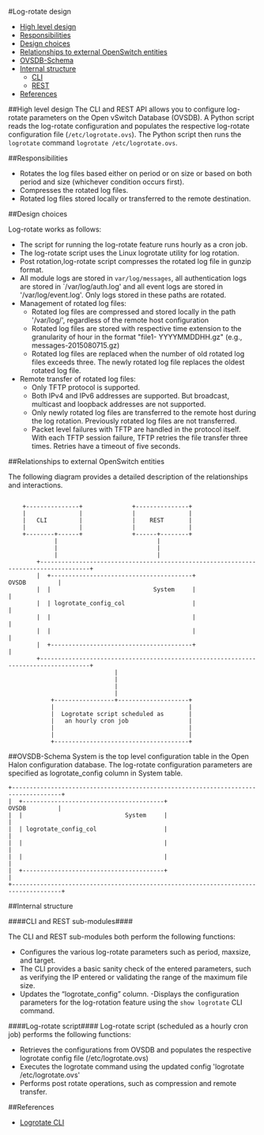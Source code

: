 #Log-rotate design

- [High level design](#high-level-design)
- [Responsibilities](#responsibilities)
- [Design choices](#design-choices)
- [Relationships to external OpenSwitch entities](#relationships-to-external-openswitch-entities)
- [OVSDB-Schema](#ovsdb-schema)
- [Internal structure](#internal-structure)
   - [CLI](#cli)
   - [REST](#rest)
- [References](#references)

##High level design
The CLI and REST API allows you to configure log-rotate parameters on the Open vSwitch Database (OVSDB). A Python script reads the log-rotate configuration and populates the respective log-rotate configuration file (`/etc/logrotate.ovs`). The Python script then runs the `logrotate` command `logrotate /etc/logrotate.ovs`.


##Responsibilities



  - Rotates the log files based either on period or on size or based on both period and size (whichever condition occurs first).
  - Compresses the rotated log files.
  - Rotated log files stored locally or transferred to the remote destination.


##Design choices

Log-rotate works as follows:

- The script for running the log-rotate feature runs hourly as a cron job.
- The log-rotate script uses the Linux logrotate utility for log rotation.
- Post rotation,log-rotate script compresses the rotated log file in gunzip format.
- All module logs are stored in `var/log/messages`, all authentication logs are stored in `/var/log/auth.log' and all event logs are stored in '/var/log/event.log'. Only logs stored in these paths are rotated.
- Management of rotated log files:
  - Rotated log files are compressed and stored locally in the path '/var/log/', regardless of the remote host configuration 
  - Rotated log files are stored with respective time extension to the granularity of hour in the format "file1- YYYYMMDDHH.gz" (e.g., messages-2015080715.gz)
  - Rotated log files are replaced when the number of old rotated log files exceeds three. The newly rotated log file replaces the oldest rotated log file.
- Remote transfer of rotated log files:
  -  Only TFTP protocol is supported.
  -  Both IPv4 and IPv6 addresses are supported. But broadcast, multicast and loopback addresses are not supported.
  -  Only newly rotated log files are transferred to the remote host during the log rotation. Previously rotated log files are not transferred.
  -  Packet level failures with TFTP are handled in the protocol itself. With each TFTP session failure, TFTP retries the file transfer three times. Retries have a  timeout of five seconds.


##Relationships to external OpenSwitch entities

The following diagram provides a detailed description of the relationships and interactions.
```ditaa

	+---------------+              +---------------+
	|               |              |               |
	|   CLI         |              |    REST       |
	|               |              |               |
	+--------+------+              +------+--------+
	         |                            |
	         |                            |
	         |                            |
	    +------------------------------------------------------------------------------------+
	    |  +----------------------------------------+                          OVSDB         |
	    |  |                             System     |                                        |
	    |  | logrotate_config_col                   |                                        |
	    |  |                                        |                                        |
	    |  |                                        |                                        |
	    |  +----------------------------------------+                                        |
	    +------------------------------------------------------------------------------------+
	                          |
	                          |
	                          |
	                          |
	        +-----------------+--------------------+
	        |                                      |
	        |  Logrotate script scheduled as       |
	        |   an hourly cron job                 |
	        |                                      |
	        |                                      |
	        +--------------------------------------+
```

##OVSDB-Schema
System is the top level configuration table in the Open Halon configuration database.
The log-rotate configuration parameters are specified as logrotate\_config column in System table.

	+------------------------------------------------------------------------------------+
	|  +----------------------------------------+                          OVSDB         |
	|  |                             System     |                                        |
	|  | logrotate_config_col                   |                                        |
	|  |                                        |                                        |
	|  |                                        |                                        |
	|  +----------------------------------------+                                        |
	+------------------------------------------------------------------------------------+


##Internal structure

####CLI and REST sub-modules####

The CLI and REST sub-modules both perform the following functions:
  - Configures the various log-rotate parameters such as period, maxsize, and target.
  - The CLI provides a basic sanity check of the entered parameters, such as verifying the IP entered or validating the range of the maximum file size.
  - Updates the “logrotate_config” column.
  -Displays the configuration parameters for the log-rotation feature using the `show logrotate` CLI command.

####Log-rotate script####
Log-rotate script (scheduled as a hourly cron job) performs the following functions:

- Retrieves the configurations from OVSDB and populates the respective logrotate config file (/etc/logrotate.ovs)
- Executes the logrotate command using the updated config 'logrotate /etc/logrotate.ovs'
- Performs post rotate operations, such as compression and remote transfer.

##References

* [Logrotate CLI](http://www.openswitch.net/documents/user/Logrotate_cli)


<!-- Include references to any other modules that interact with this module directly or through the database model. For example, CLI, REST, etc.
ops-fand might provide reference to ops-sensord, etc. -->
